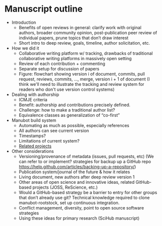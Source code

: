# Manuscript outline

- Introduction
  - Benefits of open reviews in general: clarify work with original authors, broader community opinion, post-publication peer review of individual papers, prune topics that don’t draw interest
  - Short intro to deep review, goals, timeline, author solicitation, etc.
- How we did it
  - Collaborative writing platform w/ tracking, drawbacks of traditional collaborative writing platforms in massively open setting
  - Review of each contribution + commenting
  - Separate setup for discussion of papers
  - Figure: flowchart showing version i of document, commits, pull request, reviews, commits, …, merge, version i + 1 of document (I think we'll need to illustrate the tracking and review system for readers who don't use version control systems)
- Dealing with authorship
  - ICMJE criteria
  - Benefit: authorship and contributions precisely defined.
  - Challenge: how to make a traditional author list?
  - Equivalence classes as generalization of “co-first”
- Manubot build system
  - Automating as much as possible, especially references
  - All authors can see current version
  - Timestamps?
  - Limitations of current system?
  - [Related projects](https://github.com/greenelab/manubot-rootstock/issues/32)
- Other considerations
  - Versioning/provenance of metadata (issues, pull requests, etc) (We can refer to or implement? strategies for backup up a GitHub repo https://help.github.com/articles/backing-up-a-repository/)
  - Publication system/journal of the future & how it relates
  - Living document, new authors after deep review version 1
  - Other areas of open science and innovative ideas, related GitHub-based projects (JOSS, ReScience, etc.)
  - Would a GitHub-based strategy be a barrier to entry for other groups that don’t already use git?  Technical knowledge required to clone manubot-rootstock, set up continuous integration.
  - Conflict management, diversity, point to open source software strategies
  - Using these ideas for primary research (SciHub manuscript)
